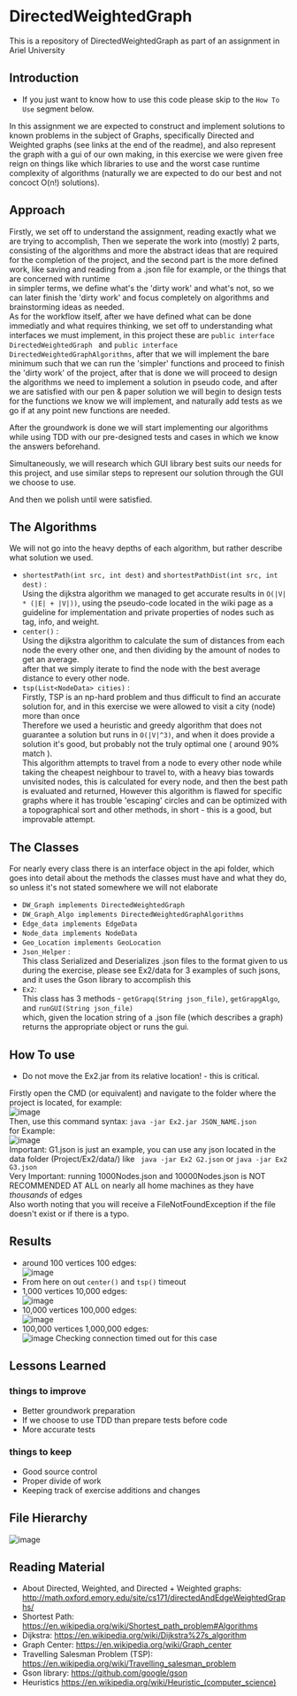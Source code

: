 # DirectedWeightedGraph

This is a repository of DirectedWeightedGraph as part of an assignment in Ariel University 
</br>

## Introduction
- If you just want to know how to use this code please skip to the ``` How To Use ``` segment below.

In this assignment we are expected to construct and implement solutions to known problems in the subject of Graphs, specifically Directed and Weighted graphs (see links at the end of the readme), and also represent the graph with a gui of our own making, in this exercise we were given free reign on things like which libraries to use and the worst case runtime complexity of algorithms (naturally we are expected to do our best and not concoct O(n!) solutions).

## Approach

Firstly, we set off to understand the assignment, reading exactly what we are trying to accomplish, Then we seperate the work into (mostly) 2 parts, consisting of the algorithms and more the abstract ideas that are required for the completion of the project, and the second part is the more defined work, like saving and reading from a .json file for example, or the things that are concerned with runtime </br>
in simpler terms, we define what's the 'dirty work' and what's not, so we can later finish the 'dirty work' and focus completely on algorithms and brainstorming ideas as needed. </br>
As for the workflow itself, after we have defined what can be done immediatly and what requires thinking, we set off to understanding what interfaces we must implement, in this project these are ``` public interface DirectedWeightedGraph  ``` and ``` public interface DirectedWeightedGraphAlgorithms ```, after that we will implement the bare minimum such that we can run the 'simpler' functions and proceed to finish the 'dirty work' of the project, after that is done we will proceed to design the algorithms we need to implement a solution in pseudo code, and after we are satisfied with our pen & paper solution we will begin to design tests for the functions we know we will implement, and naturally add tests as we go if at any point new functions are needed. </br>

After the groundwork is done we will start implementing our algorithms while using TDD with our pre-designed tests and cases in which we know the answers beforehand.
</br>

Simultaneously, we will research which GUI library best suits our needs for this project, and use similar steps to represent our solution through the GUI we choose to use. </br>

And then we polish until were satisfied. </br>

## The Algorithms
We will not go into the heavy depths of each algorithm, but rather describe what solution we used. </br>

- ``` shortestPath(int src, int dest) ``` and ``` shortestPathDist(int src, int dest) ``` : </br>
Using the dijkstra algorithm we managed to get accurate results in ``` O(|V| * (|E| + |V|)) ```, using the pseudo-code located in the wiki page as a guideline for implementation and private properties of nodes such as tag, info, and weight.
- ``` center() ``` : </br>
Using the dijkstra algorithm to calculate the sum of distances from each node the every other one, and then dividing by the amount of nodes to get an average. </br>
after that we simply iterate to find the node with the best average distance to every other node.
- ``` tsp(List<NodeData> cities) ``` : </br>
Firstly, TSP is an np-hard problem and thus difficult to find an accurate solution for, and in this exercise we were allowed to visit a city (node) more than once </br>
Therefore we used a heuristic and greedy algorithm that does not guarantee a solution but runs in ``` O(|V|^3) ```, and when it does provide a solution it's good, but probably not the truly optimal one ( around 90% match ). </br>
This algorithm attempts to travel from a node to every other node while taking the cheapest neighbour to travel to, with a heavy bias towards unvisited nodes, this is calculated for every node, and then the best path is evaluated and returned, However this algorithm is flawed for specific graphs where it has trouble 'escaping' circles and can be optimized with a topographical sort and other methods, in short - this is a good, but improvable attempt.

## The Classes
For nearly every class there is an interface object in the api folder, which goes into detail about the methods the classes must have and what they do, so unless it's not stated somewhere we will not elaborate

- ``` DW_Graph implements DirectedWeightedGraph  ```
- ``` DW_Graph_Algo implements DirectedWeightedGraphAlgorithms ```
- ``` Edge_data implements EdgeData ``` 
- ``` Node_data implements NodeData ``` 
- ``` Geo_Location implements GeoLocation ```
- ``` Json_Helper ``` : </br>
This class Serialized and Deserializes .json files to the format given to us during the exercise, please see Ex2/data for 3 examples of such jsons, and it uses the Gson library to accomplish this
- ``` Ex2 ```: </br>
This class has 3 methods - ``` getGrapq(String json_file) ```, ``` getGrapgAlgo ```, and ``` runGUI(String json_file) ``` </br>
which, given the location string of a .json file (which describes a graph) returns the appropriate object or runs the gui.

## How To use

- Do not move the Ex2.jar from its relative location! - this is critical.

Firstly open the CMD (or equivalent) and navigate to the folder where the project is located, for example: </br>
![image](https://user-images.githubusercontent.com/73063105/145261454-ea644745-ec46-4f2a-a607-e9dcccaea1fb.png)
</br>
Then, use this command syntax: ``` java -jar Ex2.jar JSON_NAME.json ```</br>
for Example: </br>
![image](https://user-images.githubusercontent.com/73063105/145261697-b026151b-70f9-4b5d-a2e1-faae3370e483.png)
</br>
Important: G1.json is just an example, you can use any json located in the data folder (Project/Ex2/data/)
like ``` java -jar Ex2 G2.json``` or ``` java -jar Ex2 G3.json ``` </br>
Very Important: running 1000Nodes.json and 10000Nodes.json is NOT RECOMMENDED AT ALL on nearly all home machines as they have *thousands* of edges
</br>
Also worth noting that you will receive a FileNotFoundException if the file doesn't exist or if there is a typo.

## Results
- around 100 vertices 100 edges: </br>
![image](https://user-images.githubusercontent.com/73063105/145451815-92a4be0c-600c-47bb-a8d3-81fedaf69f99.png)
- From here on out ``` center() ``` and ``` tsp() ``` timeout </br>
- 1,000 vertices 10,000 edges: </br>
![image](https://user-images.githubusercontent.com/73063105/145440649-9d462e86-d7b0-4127-81b2-3d0d2d570f9f.png)
- 10,000 vertices 100,000 edges: </br>
![image](https://user-images.githubusercontent.com/73063105/145441559-ca7f4b0e-5265-4d9e-a4bd-0ecd2b83bf7a.png)
- 100,000 vertices 1,000,000 edges: </br>
![image](https://user-images.githubusercontent.com/73063105/145446296-f40fa505-a24b-4571-9071-c2b6f1c78036.png)
Checking connection timed out for this case


## Lessons Learned
### things to improve
- Better groundwork preparation
- If we choose to use TDD than prepare tests before code 
- More accurate tests

### things to keep
- Good source control
- Proper divide of work
- Keeping track of exercise additions and changes

## File Hierarchy

![image](https://user-images.githubusercontent.com/73063105/145240195-f703b203-8a18-4e15-ae06-fa03b38470ba.png)


## Reading Material
- About Directed, Weighted, and Directed + Weighted graphs: http://math.oxford.emory.edu/site/cs171/directedAndEdgeWeightedGraphs/
- Shortest Path: https://en.wikipedia.org/wiki/Shortest_path_problem#Algorithms
- Dijkstra: https://en.wikipedia.org/wiki/Dijkstra%27s_algorithm
- Graph Center: https://en.wikipedia.org/wiki/Graph_center
- Travelling Salesman Problem (TSP): https://en.wikipedia.org/wiki/Travelling_salesman_problem
- Gson library: https://github.com/google/gson
- Heuristics https://en.wikipedia.org/wiki/Heuristic_(computer_science)

